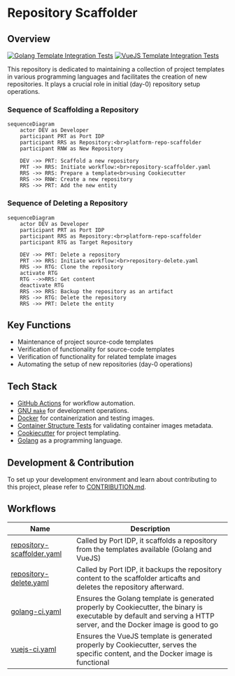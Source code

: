 # Repository Scaffolder

## Overview
[![Golang Template Integration Tests](https://github.com/PashmakGuru/platform-repo-scaffolder/actions/workflows/golang-ci.yaml/badge.svg)](https://github.com/PashmakGuru/platform-repo-scaffolder/actions/workflows/golang-ci.yaml)
[![VueJS Template Integration Tests](https://github.com/PashmakGuru/platform-repo-scaffolder/actions/workflows/vuejs-ci.yaml/badge.svg)](https://github.com/PashmakGuru/platform-repo-scaffolder/actions/workflows/vuejs-ci.yaml)

This repository is dedicated to maintaining a collection of project templates in various programming languages and facilitates the creation of new repositories. It plays a crucial role in initial (day-0) repository setup operations.

### Sequence of Scaffolding a Repository
```mermaid
sequenceDiagram
    actor DEV as Developer
    participant PRT as Port IDP
    participant RRS as Repository:<br>platform-repo-scaffolder
    participant RNW as New Repository

    DEV ->> PRT: Scaffold a new repository
    PRT ->> RRS: Initiate workflow:<br>repository-scaffolder.yaml
    RRS ->> RRS: Prepare a template<br>using Cookiecutter
    RRS ->> RNW: Create a new repository
    RRS ->> PRT: Add the new entity
```

### Sequence of Deleting a Repository
```mermaid
sequenceDiagram
    actor DEV as Developer
    participant PRT as Port IDP
    participant RRS as Repository:<br>platform-repo-scaffolder
    participant RTG as Target Repository

    DEV ->> PRT: Delete a repository
    PRT ->> RRS: Initiate workflow:<br>repository-delete.yaml
    RRS ->> RTG: Clone the repository
    activate RTG
    RTG -->>RRS: Get content
    deactivate RTG
    RRS ->> RRS: Backup the repository as an artifact
    RRS ->> RTG: Delete the repository
    RRS ->> PRT: Delete the entity
```

## Key Functions
- Maintenance of project source-code templates
- Verification of functionality for source-code templates
- Verification of functionality for related template images
- Automating the setup of new repositories (day-0 operations)

## Tech Stack
- [GitHub Actions](https://github.com/features/actions) for workflow automation.
- [GNU `make`](https://www.gnu.org/software/make/manual/make.html) for development operations.
- [Docker](https://www.docker.com/) for containerization and testing images.
- [Container Structure Tests](https://github.com/GoogleContainerTools/container-structure-test) for validating container images metadata.
- [Cookiecutter](https://github.com/cookiecutter/cookiecutter) for project templating.
- [Golang](https://go.dev/) as a programming language.

## Development & Contribution
To set up your development environment and learn about contributing to this project, please refer to [CONTRIBUTION.md](./.github/CONTRIBUTION.md).

## Workflows
| Name | Description |
|---|---|
| [repository-scaffolder.yaml](.github/workflows/repository-delete.yaml) | Called by Port IDP, it scaffolds a repository from the templates available (Golang and VueJS) |
| [repository-delete.yaml](.github/workflows/repository-delete.yaml) | Called by Port IDP, it backups the repository content to the scaffolder articafts and deletes the repository afterward. |
| [golang-ci.yaml](.github/workflows/golang-ci.yaml) | Ensures the Golang template is generated properly by Cookiecutter, the binary is executable by default and serving a HTTP server, and the Docker image is good to go |
| [vuejs-ci.yaml](.github/workflows/vuejs-ci.yaml) | Ensures the VueJS template is generated properly by Cookiecutter, serves the specific content, and the Docker image is functional |

